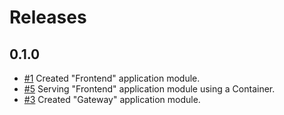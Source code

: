 # Releases

## 0.1.0

- [#1](https://github.com/bvfnbk/planning-poker/issues/1) Created "Frontend" application module.
- [#5](https://github.com/bvfnbk/planning-poker/issues/5) Serving "Frontend" application module using a Container.
- [#3](https://github.com/bvfnbk/planning-poker/issues/3) Created "Gateway" application module.
